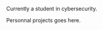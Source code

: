 Currently a student in cybersecurity.

Personnal projects goes here.

<!---
AltarusS/AltarusS is a ✨ special ✨ repository because its `README.md` (this file) appears on your GitHub profile.
You can click the Preview link to take a look at your changes.
--->
